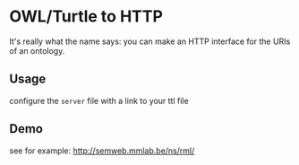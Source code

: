 # OWL/Turtle to HTTP

It's really what the name says: you can make an HTTP interface for the URIs of an ontology.

## Usage

configure the `server` file with a link to your ttl file

## Demo

see for example: http://semweb.mmlab.be/ns/rml/

